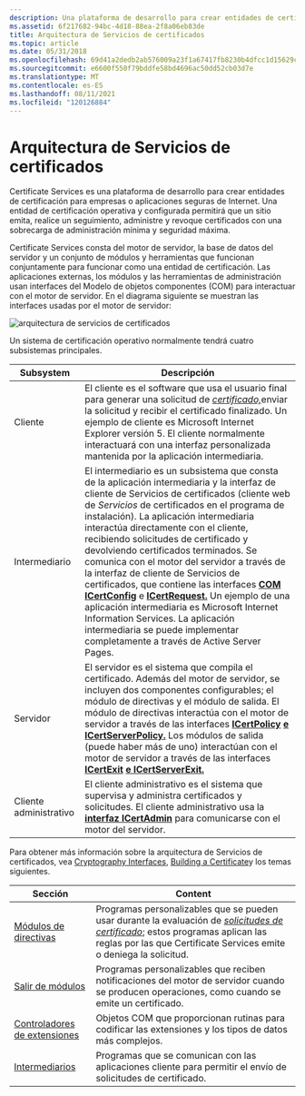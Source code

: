 ```yaml
---
description: Una plataforma de desarrollo para crear entidades de certificación para empresas o aplicaciones seguras de Internet.
ms.assetid: 6f217682-94bc-4d18-88ea-2f8a06eb83de
title: Arquitectura de Servicios de certificados
ms.topic: article
ms.date: 05/31/2018
ms.openlocfilehash: 69d41a2dedb2ab576009a23f1a67417fb8230b4dfcc1d15629c2c9454469c734
ms.sourcegitcommit: e6600f550f79bddfe58bd4696ac50dd52cb03d7e
ms.translationtype: MT
ms.contentlocale: es-ES
ms.lasthandoff: 08/11/2021
ms.locfileid: "120126884"
---
```

# <a name="certificate-services-architecture"></a>Arquitectura de Servicios de certificados

Certificate Services es una plataforma de desarrollo para crear entidades de certificación para empresas o aplicaciones seguras de Internet. Una entidad de certificación operativa y configurada permitirá que un sitio emita, realice un seguimiento, administre y revoque certificados con una sobrecarga de administración mínima y seguridad máxima.

Certificate Services consta del motor de servidor, la base de datos del servidor y un conjunto de módulos y herramientas que funcionan conjuntamente para funcionar como una entidad de certificación. Las aplicaciones externas, los módulos y las herramientas de administración usan interfaces del Modelo de objetos componentes (COM) para interactuar con el motor de servidor. En el diagrama siguiente se muestran las interfaces usadas por el motor de servidor:

![arquitectura de servicios de certificados](images/certapi.png)

Un sistema de certificación operativo normalmente tendrá cuatro subsistemas principales.



| Subsystem             | Descripción                                                                                                                                                                                                                                                                                                                                                                                                                                                                                                                                                                                                                                                                                                     |
|-----------------------|-----------------------------------------------------------------------------------------------------------------------------------------------------------------------------------------------------------------------------------------------------------------------------------------------------------------------------------------------------------------------------------------------------------------------------------------------------------------------------------------------------------------------------------------------------------------------------------------------------------------------------------------------------------------------------------------------------------------|
| Cliente                | El cliente es el software que usa el usuario final para generar una solicitud de [*certificado,*](../secgloss/c-gly.md)enviar la solicitud y recibir el certificado finalizado. Un ejemplo de cliente es Microsoft Internet Explorer versión 5. El cliente normalmente interactuará con una interfaz personalizada mantenida por la aplicación intermediaria.                                                                                                                                                                                                                                                                                              |
| Intermediario          | El intermediario es un subsistema que consta de la aplicación intermediaria y la interfaz de cliente de Servicios de certificados (cliente web de *Servicios* de certificados en el programa de instalación). La aplicación intermediaria interactúa directamente con el cliente, recibiendo solicitudes de certificado y devolviendo certificados terminados. Se comunica con el motor del servidor a través de la interfaz de cliente de Servicios de certificados, que contiene las interfaces [**COM ICertConfig**](/windows/desktop/api/Certcli/nn-certcli-icertconfig) e [**ICertRequest.**](/windows/desktop/api/Certcli/nn-certcli-icertrequest) Un ejemplo de una aplicación intermediaria es Microsoft Internet Information Services. La aplicación intermediaria se puede implementar completamente a través de Active Server Pages. |
| Servidor                | El servidor es el sistema que compila el certificado. Además del motor de servidor, se incluyen dos componentes configurables; el módulo de directivas y el módulo de salida. El módulo de directivas interactúa con el motor de servidor a través de las interfaces [**ICertPolicy**](/windows/desktop/api/Certpol/nn-certpol-icertpolicy) [**e ICertServerPolicy.**](/windows/desktop/api/Certif/nn-certif-icertserverpolicy) Los módulos de salida (puede haber más de uno) interactúan con el motor de servidor a través de las interfaces [**ICertExit**](/windows/desktop/api/Certexit/nn-certexit-icertexit) [**e ICertServerExit.**](/windows/desktop/api/Certif/nn-certif-icertserverexit)                                                                                                                                                                                       |
| Cliente administrativo | El cliente administrativo es el sistema que supervisa y administra certificados y solicitudes. El cliente administrativo usa la [**interfaz ICertAdmin**](/windows/desktop/api/Certadm/nn-certadm-icertadmin) para comunicarse con el motor del servidor.                                                                                                                                                                                                                                                                                                                                                                                                                                                                                               |



 

Para obtener más información sobre la arquitectura de Servicios de certificados, vea [Cryptography Interfaces](cryptography-interfaces.md), [Building a Certificate](building-a-certificate.md)y los temas siguientes.



| Sección                                      | Content                                                                                                                                                                                                                                                                    |
|----------------------------------------------|----------------------------------------------------------------------------------------------------------------------------------------------------------------------------------------------------------------------------------------------------------------------------|
| [Módulos de directivas](policy-modules.md)         | Programas personalizables que se pueden usar durante la evaluación de [*solicitudes de certificado*](../secgloss/c-gly.md); estos programas aplican las reglas por las que Certificate Services emite o deniega la solicitud. |
| [Salir de módulos](exit-modules.md)             | Programas personalizables que reciben notificaciones del motor de servidor cuando se producen operaciones, como cuando se emite un certificado.                                                                                                                                       |
| [Controladores de extensiones](extension-handlers.md) | Objetos COM que proporcionan rutinas para codificar las extensiones y los tipos de datos más complejos.                                                                                                                                                                                 |
| [Intermediarios](intermediaries.md)         | Programas que se comunican con las aplicaciones cliente para permitir el envío de solicitudes de certificado.                                                                                                                                                                        |



 

 

 
